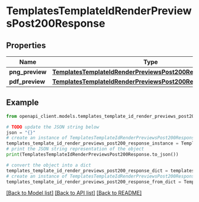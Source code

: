 # TemplatesTemplateIdRenderPreviewsPost200Response


## Properties

Name | Type | Description | Notes
------------ | ------------- | ------------- | -------------
**png_preview** | [**TemplatesTemplateIdRenderPreviewsPost200ResponsePngPreview**](TemplatesTemplateIdRenderPreviewsPost200ResponsePngPreview.md) |  | 
**pdf_preview** | [**TemplatesTemplateIdRenderPreviewsPost200ResponsePngPreview**](TemplatesTemplateIdRenderPreviewsPost200ResponsePngPreview.md) |  | 

## Example

```python
from openapi_client.models.templates_template_id_render_previews_post200_response import TemplatesTemplateIdRenderPreviewsPost200Response

# TODO update the JSON string below
json = "{}"
# create an instance of TemplatesTemplateIdRenderPreviewsPost200Response from a JSON string
templates_template_id_render_previews_post200_response_instance = TemplatesTemplateIdRenderPreviewsPost200Response.from_json(json)
# print the JSON string representation of the object
print(TemplatesTemplateIdRenderPreviewsPost200Response.to_json())

# convert the object into a dict
templates_template_id_render_previews_post200_response_dict = templates_template_id_render_previews_post200_response_instance.to_dict()
# create an instance of TemplatesTemplateIdRenderPreviewsPost200Response from a dict
templates_template_id_render_previews_post200_response_from_dict = TemplatesTemplateIdRenderPreviewsPost200Response.from_dict(templates_template_id_render_previews_post200_response_dict)
```
[[Back to Model list]](../README.md#documentation-for-models) [[Back to API list]](../README.md#documentation-for-api-endpoints) [[Back to README]](../README.md)


